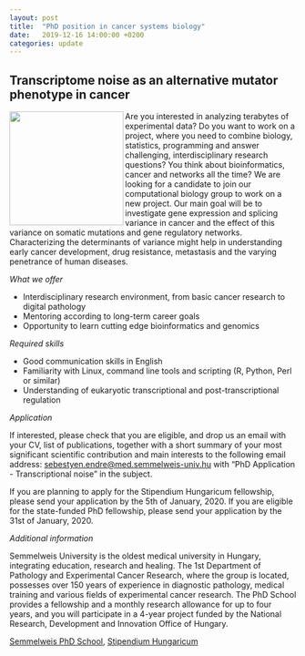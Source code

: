 ```yaml
---
layout: post
title:  "PhD position in cancer systems biology"
date:   2019-12-16 14:00:00 +0200
categories: update
---
```


## Transcriptome noise as an alternative mutator phenotype in cancer

<img align="left" width="200" height="200" src="{{ site.url }}/assets/5138480.jpg">
Are you interested in analyzing terabytes of experimental data? Do you want to
work on a project, where you need to combine biology, statistics, programming
and answer challenging, interdisciplinary research questions? You think about
bioinformatics, cancer and networks all the time? We are looking for a candidate
to join our computational biology group to work on a new project. Our main goal
will be to investigate gene expression and splicing variance in cancer and the
effect of this variance on somatic mutations and gene regulatory networks.
Characterizing the determinants of variance might help in understanding early
cancer development, drug resistance, metastasis and the varying penetrance of
human diseases.

*What we offer*

- Interdisciplinary research environment, from basic cancer research to digital pathology
- Mentoring according to long-term career goals
- Opportunity to learn cutting edge bioinformatics and genomics

*Required skills*

- Good communication skills in English
- Familiarity with Linux, command line tools and scripting (R, Python, Perl or similar)
- Understanding of eukaryotic transcriptional and post-transcriptional regulation

*Application*

If interested, please check that you are eligible, and drop us an email with
your CV, list of publications, together with a short summary of your most
significant scientific contribution and main interests to the following email
address: sebestyen.endre@med.semmelweis-univ.hu with “PhD Application -
Transcriptional noise” in the subject.

If you are planning to apply for the Stipendium Hungaricum fellowship, please
send your application by the 5th of January, 2020. If you are eligible for the
state-funded PhD fellowship, please send your application by the 31st of
January, 2020.

*Additional information*

Semmelweis University is the oldest medical university in Hungary, integrating
education, research and healing. The 1st Department of Pathology and
Experimental Cancer Research, where the group is located, possesses over 150
years of experience in diagnostic pathology, medical training and various fields
of experimental cancer research. The PhD School provides a fellowship and a
monthly research allowance for up to four years, and you will participate in a
4-year project funded by the National Research, Development and Innovation
Office of Hungary.

[Semmelweis PhD School](http://semmelweis.hu/phd), [Stipendium Hungaricum](http://studyinhungary.hu/study-in-hungary/menu/stipendium-hungaricum-scholarship-programme)
